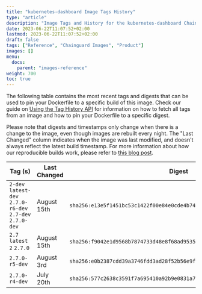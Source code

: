 ```yaml
---
title: "kubernetes-dashboard Image Tags History"
type: "article"
description: "Image Tags and History for the kubernetes-dashboard Chainguard Image"
date: 2023-06-22T11:07:52+02:00
lastmod: 2023-06-22T11:07:52+02:00
draft: false
tags: ["Reference", "Chainguard Images", "Product"]
images: []
menu:
  docs:
    parent: "images-reference"
weight: 700
toc: true
---
```


The following table contains the most recent tags and digests that can be used to pin your Dockerfile to a specific build of this image. Check our guide on [Using the Tag History API](/chainguard/chainguard-images/using-the-tag-history-api/) for information on how to fetch all tags from an image and how to pin your Dockerfile to a specific digest.

Please note that digests and timestamps only change when there is a change to the image, even though images are rebuilt every night. The "Last Changed" column indicates when the image was last modified, and doesn't always reflect the latest build timestamp. For more information about how our reproducible builds work, please refer to [this blog post](https://www.chainguard.dev/unchained/reproducing-chainguards-reproducible-image-builds).

| Tag (s)                                                    | Last Changed | Digest                                                                    |
|------------------------------------------------------------|--------------|---------------------------------------------------------------------------|
|  `2-dev` `latest-dev` `2.7.0-r6-dev` `2.7-dev` `2.7.0-dev` | August 15th  | `sha256:e13e5f1451bc53c1422f00e84e0cde4b74bde874a602e57cb2c50cce0c572bb7` |
|  `2.7` `latest` `2` `2.7.0`                                | August 15th  | `sha256:f9042e1d9568b7874733d48e8f68ad95356a48bc6651b56cf412a12aeec062cc` |
|  `2.7.0-r5-dev`                                            | August 3rd   | `sha256:e0b2387cdd39a3746fdd3ad28f52b56e9ffda7678905345f39087826ab079460` |
|  `2.7.0-r4-dev`                                            | July 20th    | `sha256:577c2638c3591f7a695410a92b9e0831a7f2925328cfd082cc2055e545ce2d41` |
